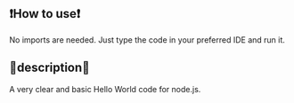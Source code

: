 ## ❗How to use❗
No imports are needed. Just type the code in your preferred IDE and run it.

## 📕description📕
A very clear and basic Hello World code for node.js.
